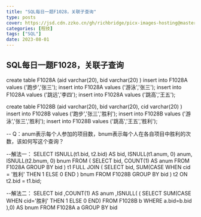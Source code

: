 ```yaml
---
title: "SQL每日一题F1028，关联子查询"
type: posts
cover: https://jsd.cdn.zzko.cn/gh/richbridge/picx-images-hosting@master/thumbnail/audit.png
categories: [程技]
tags: ["SQL"]
date: 2023-08-01
---
```

## SQL每日一题F1028，关联子查询
create table F1028A
(aid varchar(20),
bid varchar(20)
)
insert into F1028A values ('跑步','张三');
insert into F1028A values ('游泳','张三');
insert into F1028A values ('跳远','李四');
insert into F1028A values ('跳高','王五');

create table F1028B
(aid varchar(20),
bid varchar(20),
cid varchar(20)
)
insert into F1028B values ('跑步','张三','胜利');
insert into F1028B values ('游泳','张三','胜利');
insert into F1028B values ('跳高','王五','胜利');

-- Q：anum表示每个人参加的项目数，bnum表示每个人在各自项目中胜利的次数，该如何写这个查询？

--解法一：
SELECT
ISNULL(t1.bid, t2.bid) AS bid,
ISNULL(t1.anum, 0) anum,
ISNULL(t2.bnum, 0) bnum
FROM
(
SELECT bid, COUNT(1) AS anum
FROM F1028A GROUP BY bid
) t1
FULL JOIN
(
SELECT bid,
SUM(CASE WHEN cid = '胜利' THEN 1 ELSE 0 END
) bnum
FROM F1028B GROUP BY bid
) t2 ON t2.bid = t1.bid;

--解法二：
SELECT bid
,COUNT(1) AS anum
,ISNULL(
(
SELECT SUM(CASE WHEN cid='胜利' THEN 1 ELSE 0 END)
FROM F1028B b
WHERE a.bid=b.bid
),0) AS bnum
FROM F1028A a GROUP BY bid